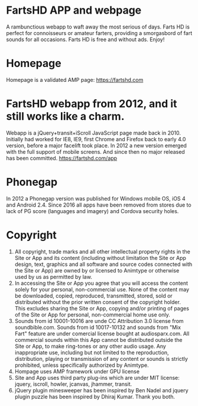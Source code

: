 # FartsHD APP and webpage
A rambunctious webapp to waft away the most serious of days. Farts HD is perfect for connoisseurs or amateur farters, providing a smorgasbord of fart sounds for all occasions. Farts HD is free and without ads. Enjoy!

# Homepage
Homepage is a validated AMP page: https://fartshd.com

# FartsHD webapp from 2012, and it still works like a charm.
Webapp is a jQuery+transit+iScroll JavaScript page made back in 2010. Initially had worked for IE8, IE9, first Chrome and Firefox back to early 4.0 version, before a major facelift took place. In 2012 a new version emerged with the full support of mobile screens. And since then no major released has been committed. https://fartshd.com/app 

# Phonegap
In 2012 a Phonegap version was published for Windows mobile OS, iOS 4 and Android 2.4. Since 2016 all apps have been removed from stores due to lack of PG score (languages and imagery) and Cordova security holes.

# Copyright
1. All copyright, trade marks and all other intellectual property rights in the Site or App and its content (including without limitation the Site or App design, text, graphics and all software and source codes connected with the Site or App) are owned by or licensed to Animtype or otherwise used by us as permitted by law.
2. In accessing the Site or App you agree that you will access the content solely for your personal, non-commercial use. None of the content may be downloaded, copied, reproduced, transmitted, stored, sold or distributed without the prior written consent of the copyright holder. This excludes sharing the Site or App, copying and/or printing of pages of the Site or App for personal, non-commercial home use only.
3. Sounds from id 10001-10016 are unde CC Attribution 3.0 license from soundbible.com. Sounds from id 10017-10132 and sounds from "Mix Fart" feature are under comercial license bought at audiosparx.com. All commercial sounds within this App cannot be distributed outside the Site or App, to make ring-tones or any other audio usage. Any inappropriate use, including but not limited to the reproduction, distribution, playing or transmission of any content or sounds is strictly prohibited, unless specifically authorized by Animtype.
4. Hompage uses AMP framework under GPU license
5. Site and App uses third party plug-ins which are under MIT license: jquery, iscroll, howler, jcanvas, jhammer, transit.
6. jQuery plugin minesweeper has been inspired by Ben Nadel and jquery plugin puzzle has been inspired by Dhiraj Kumar. Thank you both.

